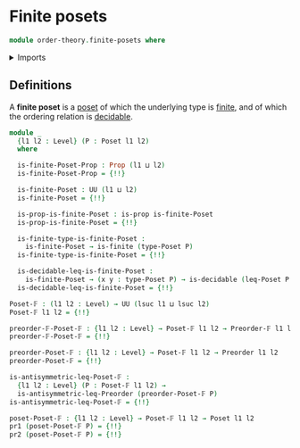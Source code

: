 # Finite posets

```agda
module order-theory.finite-posets where
```

<details><summary>Imports</summary>

```agda
open import foundation.decidable-types
open import foundation.dependent-pair-types
open import foundation.function-types
open import foundation.propositions
open import foundation.universe-levels

open import order-theory.finite-preorders
open import order-theory.posets
open import order-theory.preorders

open import univalent-combinatorics.finite-types
```

</details>

## Definitions

A **finite poset** is a [poset](order-theory.posets.md) of which the underlying
type is [finite](univalent-combinatorics.finite-types.md), and of which the
ordering relation is [decidable](foundation.decidable-relations.md).

```agda
module _
  {l1 l2 : Level} (P : Poset l1 l2)
  where

  is-finite-Poset-Prop : Prop (l1 ⊔ l2)
  is-finite-Poset-Prop = {!!}

  is-finite-Poset : UU (l1 ⊔ l2)
  is-finite-Poset = {!!}

  is-prop-is-finite-Poset : is-prop is-finite-Poset
  is-prop-is-finite-Poset = {!!}

  is-finite-type-is-finite-Poset :
    is-finite-Poset → is-finite (type-Poset P)
  is-finite-type-is-finite-Poset = {!!}

  is-decidable-leq-is-finite-Poset :
    is-finite-Poset → (x y : type-Poset P) → is-decidable (leq-Poset P x y)
  is-decidable-leq-is-finite-Poset = {!!}

Poset-𝔽 : (l1 l2 : Level) → UU (lsuc l1 ⊔ lsuc l2)
Poset-𝔽 l1 l2 = {!!}

preorder-𝔽-Poset-𝔽 : {l1 l2 : Level} → Poset-𝔽 l1 l2 → Preorder-𝔽 l1 l2
preorder-𝔽-Poset-𝔽 = {!!}

preorder-Poset-𝔽 : {l1 l2 : Level} → Poset-𝔽 l1 l2 → Preorder l1 l2
preorder-Poset-𝔽 = {!!}

is-antisymmetric-leq-Poset-𝔽 :
  {l1 l2 : Level} (P : Poset-𝔽 l1 l2) →
  is-antisymmetric-leq-Preorder (preorder-Poset-𝔽 P)
is-antisymmetric-leq-Poset-𝔽 = {!!}

poset-Poset-𝔽 : {l1 l2 : Level} → Poset-𝔽 l1 l2 → Poset l1 l2
pr1 (poset-Poset-𝔽 P) = {!!}
pr2 (poset-Poset-𝔽 P) = {!!}
```
